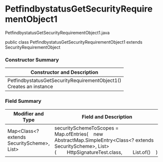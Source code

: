 # PetfindbystatusGetSecurityRequirementObject1
PetfindbystatusGetSecurityRequirementObject1.java

public class PetfindbystatusGetSecurityRequirementObject1
extends SecurityRequirementObject

### Constructor Summary
| Constructor and Description |
| --------------------------- |
| PetfindbystatusGetSecurityRequirementObject1()<br>Creates an instance |

### Field Summary
| Modifier and Type | Field and Description |
| ----------------- | --------------------- |
| Map<Class<? extends SecurityScheme>, List<String>> | securitySchemeToScopes = Map.ofEntries(&nbsp;&nbsp;&nbsp;&nbsp;new AbstractMap.SimpleEntry<Class<? extends SecurityScheme>, List<String>>(&nbsp;&nbsp;&nbsp;&nbsp;&nbsp;&nbsp;&nbsp;&nbsp;HttpSignatureTest.class,&nbsp;&nbsp;&nbsp;&nbsp;&nbsp;&nbsp;&nbsp;&nbsp;List.of()&nbsp;&nbsp;&nbsp;&nbsp;)) |
